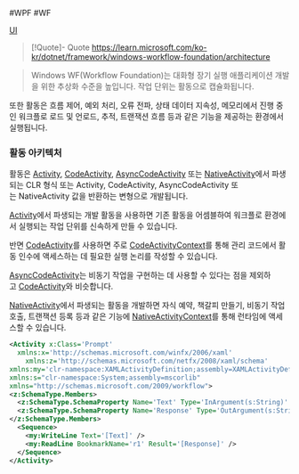 #WPF #WF 

[UI](../../UI.md)

> [!Quote]- Quote
> https://learn.microsoft.com/ko-kr/dotnet/framework/windows-workflow-foundation/architecture

>Windows WF(Workflow Foundation)는 대화형 장기 실행 애플리케이션 개발을 위한 추상화 수준을 높입니다. 작업 단위는 활동으로 캡슐화됩니다. 
> 
 또한 활동은 흐름 제어, 예외 처리, 오류 전파, 상태 데이터 지속성, 메모리에서 진행 중인 워크플로 로드 및 언로드, 추적, 트랜잭션 흐름 등과 같은 기능을 제공하는 환경에서 실행됩니다.

### 활동 아키텍처

활동은 [Activity](https://learn.microsoft.com/ko-kr/dotnet/api/system.activities.activity), [CodeActivity](https://learn.microsoft.com/ko-kr/dotnet/api/system.activities.codeactivity), [AsyncCodeActivity](https://learn.microsoft.com/ko-kr/dotnet/api/system.activities.asynccodeactivity) 또는 [NativeActivity](https://learn.microsoft.com/ko-kr/dotnet/api/system.activities.nativeactivity)에서 파생되는 CLR 형식 또는 Activity<TResult>, CodeActivity<TResult>, AsyncCodeActivity<TResult> 또는 NativeActivity<TResult> 값을 반환하는 변형으로 개발됩니다.

[Activity](https://learn.microsoft.com/ko-kr/dotnet/api/system.activities.activity)에서 파생되는 개발 활동을 사용하면 기존 활동을 어셈블하여 워크플로 환경에서 실행되는 작업 단위를 신속하게 만들 수 있습니다. 

반면 [CodeActivity](https://learn.microsoft.com/ko-kr/dotnet/api/system.activities.codeactivity)를 사용하면 주로 [CodeActivityContext](https://learn.microsoft.com/ko-kr/dotnet/api/system.activities.codeactivitycontext)를 통해 관리 코드에서 활동 인수에 액세스하는 데 필요한 실행 논리를 작성할 수 있습니다. 

[AsyncCodeActivity](https://learn.microsoft.com/ko-kr/dotnet/api/system.activities.asynccodeactivity)는 비동기 작업을 구현하는 데 사용할 수 있다는 점을 제외하고 [CodeActivity](https://learn.microsoft.com/ko-kr/dotnet/api/system.activities.codeactivity)와 비슷합니다.

[NativeActivity](https://learn.microsoft.com/ko-kr/dotnet/api/system.activities.nativeactivity)에서 파생되는 활동을 개발하면 자식 예약, 책갈피 만들기, 비동기 작업 호출, 트랜잭션 등록 등과 같은 기능에 [NativeActivityContext](https://learn.microsoft.com/ko-kr/dotnet/api/system.activities.nativeactivitycontext)를 통해 런타임에 액세스할 수 있습니다.

``` XML
<Activity x:Class='Prompt'  
  xmlns:x='http://schemas.microsoft.com/winfx/2006/xaml'  
    xmlns:z='http://schemas.microsoft.com/netfx/2008/xaml/schema'  
xmlns:my='clr-namespace:XAMLActivityDefinition;assembly=XAMLActivityDefinition'  
xmlns:s="clr-namespace:System;assembly=mscorlib"  
xmlns="http://schemas.microsoft.com/2009/workflow">  
<z:SchemaType.Members>  
  <z:SchemaType.SchemaProperty Name='Text' Type='InArgument(s:String)' />  
  <z:SchemaType.SchemaProperty Name='Response' Type='OutArgument(s:String)' />  
</z:SchemaType.Members>  
  <Sequence>  
    <my:WriteLine Text='[Text]' />  
    <my:ReadLine BookmarkName='r1' Result='[Response]' />  
  </Sequence>  
</Activity>
```